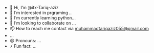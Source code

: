 - 👋 Hi, I’m @itx-Tariq-aziz
- 👀 I’m interested in  prgraming ..
- 🌱 I’m currently learning python...
- 💞️ I’m looking to collaborate on ...
- 📫 How to reach me contact via muhammadtariqaziz055@gmail.com
- ...
- 😄 Pronouns: ...
- ⚡ Fun fact: ...

<!---
itx-Tariq-aziz/itx-Tariq-aziz is a ✨ special ✨ repository because its `README.md` (this file) appears on your GitHub profile.
You can click the Preview link to take a look at your changes.
--->

